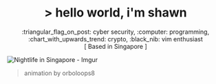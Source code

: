 <h1 align="center">> hello world, i'm shawn</h1>
<p align="center">:triangular_flag_on_post: cyber security, :computer: programming, :chart_with_upwards_trend: crypto, :black_nib: vim enthusiast<br/>[ Based in Singapore ]</p>

![Nightlife in Singapore - Imgur](https://user-images.githubusercontent.com/19287477/99057153-58eba780-25d6-11eb-8033-88c5bd0bd7fe.gif)
> animation by orboloops8

